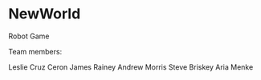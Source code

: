 # NewWorld
Robot Game

Team members:

Leslie Cruz Ceron
James Rainey 
Andrew Morris
Steve Briskey
Aria Menke